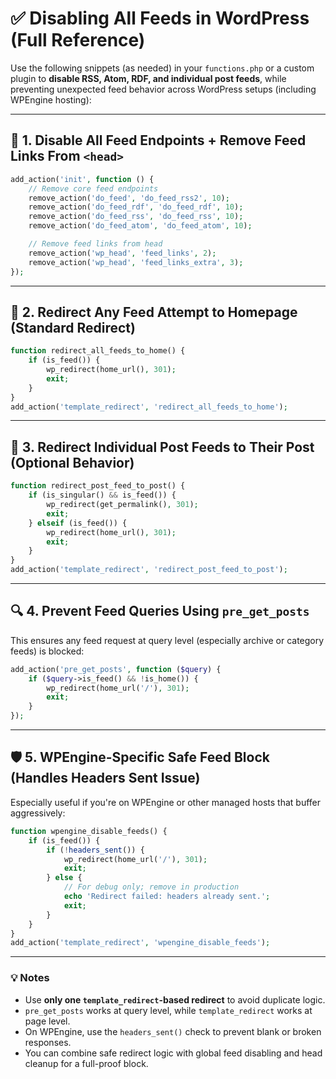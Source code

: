 # ✅ **Disabling All Feeds in WordPress (Full Reference)**

Use the following snippets (as needed) in your `functions.php` or a custom plugin to **disable RSS, Atom, RDF, and individual post feeds**, while preventing unexpected feed behavior across WordPress setups (including WPEngine hosting):

---

## 🚫 **1. Disable All Feed Endpoints + Remove Feed Links From `<head>`**

```php
add_action('init', function () {
    // Remove core feed endpoints
    remove_action('do_feed', 'do_feed_rss2', 10);
    remove_action('do_feed_rdf', 'do_feed_rdf', 10);
    remove_action('do_feed_rss', 'do_feed_rss', 10);
    remove_action('do_feed_atom', 'do_feed_atom', 10);

    // Remove feed links from head
    remove_action('wp_head', 'feed_links', 2);
    remove_action('wp_head', 'feed_links_extra', 3);
});
```

---

## 🔄 **2. Redirect Any Feed Attempt to Homepage (Standard Redirect)**

```php
function redirect_all_feeds_to_home() {
    if (is_feed()) {
        wp_redirect(home_url(), 301);
        exit;
    }
}
add_action('template_redirect', 'redirect_all_feeds_to_home');
```

---

## 🧠 **3. Redirect Individual Post Feeds to Their Post (Optional Behavior)**

```php
function redirect_post_feed_to_post() {
    if (is_singular() && is_feed()) {
        wp_redirect(get_permalink(), 301);
        exit;
    } elseif (is_feed()) {
        wp_redirect(home_url(), 301);
        exit;
    }
}
add_action('template_redirect', 'redirect_post_feed_to_post');
```

---

## 🔍 **4. Prevent Feed Queries Using `pre_get_posts`**

This ensures any feed request at query level (especially archive or category feeds) is blocked:

```php
add_action('pre_get_posts', function ($query) {
    if ($query->is_feed() && !is_home()) {
        wp_redirect(home_url('/'), 301);
        exit;
    }
});
```

---

## 🛡️ **5. WPEngine-Specific Safe Feed Block (Handles Headers Sent Issue)**

Especially useful if you're on WPEngine or other managed hosts that buffer aggressively:

```php
function wpengine_disable_feeds() {
    if (is_feed()) {
        if (!headers_sent()) {
            wp_redirect(home_url('/'), 301);
            exit;
        } else {
            // For debug only; remove in production
            echo 'Redirect failed: headers already sent.';
            exit;
        }
    }
}
add_action('template_redirect', 'wpengine_disable_feeds');
```

---

### 💡 Notes

- Use **only one `template_redirect`-based redirect** to avoid duplicate logic.
- `pre_get_posts` works at query level, while `template_redirect` works at page level.
- On WPEngine, use the `headers_sent()` check to prevent blank or broken responses.
- You can combine safe redirect logic with global feed disabling and head cleanup for a full-proof block.
